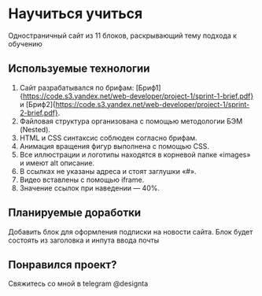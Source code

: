 # Научиться учиться
Одностраничный сайт из 11 блоков, раскрывающий тему подхода к обучению

## Используемые технологии
1. Сайт разрабатывался по брифам: [Бриф1]{https://code.s3.yandex.net/web-developer/project-1/sprint-1-brief.pdf} и [Бриф2]{https://code.s3.yandex.net/web-developer/project-1/sprint-2-brief.pdf}.
2. Файловая структура организована с помощью методологии БЭМ (Nested).
3. HTML и CSS синтаксис соблюден согласно брифам. 
4. Анимация вращения фигур выполнена с помощью CSS.
5. Все иллюстрации и логотипы находятся в корневой папке «images» и имеют alt описание.
6. В ссылках не указаны адреса и стоят заглушки «#».
7. Видео вставлены с помощью iframe.
8. Значение ссылок при наведении — 40%.

## Планируемые доработки
Добавить блок для оформления подписки на новости сайта. Блок будет состоять из заголовка и инпута ввода почты

## Понравился проект?
Свяжитесь со мной в telegram @designta
